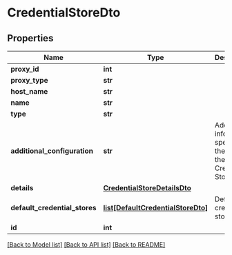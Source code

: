 # CredentialStoreDto

## Properties
Name | Type | Description | Notes
------------ | ------------- | ------------- | -------------
**proxy_id** | **int** |  | [optional] 
**proxy_type** | **str** |  | [optional] 
**host_name** | **str** |  | [optional] 
**name** | **str** |  | 
**type** | **str** |  | 
**additional_configuration** | **str** | Additional information specific to the type of the Credential Store. | [optional] 
**details** | [**CredentialStoreDetailsDto**](CredentialStoreDetailsDto.md) |  | [optional] 
**default_credential_stores** | [**list[DefaultCredentialStoreDto]**](DefaultCredentialStoreDto.md) | Default credential stores | [optional] 
**id** | **int** |  | [optional] 

[[Back to Model list]](../README.md#documentation-for-models) [[Back to API list]](../README.md#documentation-for-api-endpoints) [[Back to README]](../README.md)


